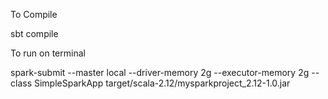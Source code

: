 To Compile

sbt compile


To run on terminal

spark-submit --master local --driver-memory 2g --executor-memory 2g --class SimpleSparkApp target/scala-2.12/mysparkproject_2.12-1.0.jar